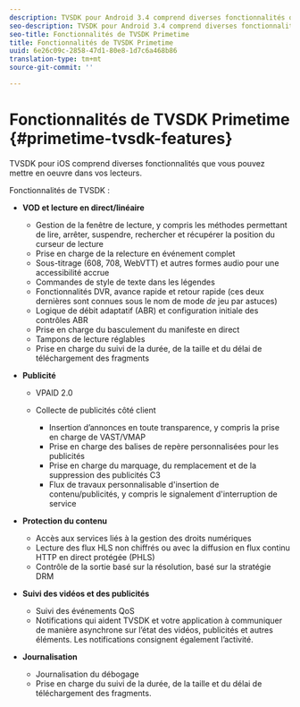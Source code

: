 ```yaml
---
description: TVSDK pour Android 3.4 comprend diverses fonctionnalités que vous pouvez mettre en oeuvre dans vos lecteurs.
seo-description: TVSDK pour Android 3.4 comprend diverses fonctionnalités que vous pouvez mettre en oeuvre dans vos lecteurs.
seo-title: Fonctionnalités de TVSDK Primetime
title: Fonctionnalités de TVSDK Primetime
uuid: 6e26c09c-2858-47d1-80e8-1d7c6a468b86
translation-type: tm+mt
source-git-commit: ''

---
```



# Fonctionnalités de TVSDK Primetime {#primetime-tvsdk-features}

TVSDK pour iOS comprend diverses fonctionnalités que vous pouvez mettre en oeuvre dans vos lecteurs.

Fonctionnalités de TVSDK :

* **VOD et lecture en direct/linéaire**

   * Gestion de la fenêtre de lecture, y compris les méthodes permettant de lire, arrêter, suspendre, rechercher et récupérer la position du curseur de lecture
   * Prise en charge de la relecture en événement complet
   * Sous-titrage (608, 708, WebVTT) et autres formes audio pour une accessibilité accrue
   * Commandes de style de texte dans les légendes
   * Fonctionnalités DVR, avance rapide et retour rapide (ces deux dernières sont connues sous le nom de mode *de* jeu par astuces)
   * Logique de débit adaptatif (ABR) et configuration initiale des contrôles ABR
   * Prise en charge du basculement du manifeste en direct
   * Tampons de lecture réglables
   * Prise en charge du suivi de la durée, de la taille et du délai de téléchargement des fragments

* **Publicité**

   * VPAID 2.0
   * Collecte de publicités côté client

      * Insertion d’annonces en toute transparence, y compris la prise en charge de VAST/VMAP
      * Prise en charge des balises de repère personnalisées pour les publicités
      * Prise en charge du marquage, du remplacement et de la suppression des publicités C3
      * Flux de travaux personnalisable d&#39;insertion de contenu/publicités, y compris le signalement d&#39;interruption de service

* **Protection du contenu**

   * Accès aux services liés à la gestion des droits numériques
   * Lecture des flux HLS non chiffrés ou avec la diffusion en flux continu HTTP en direct protégée (PHLS)
   * Contrôle de la sortie basé sur la résolution, basé sur la stratégie DRM

* **Suivi des vidéos et des publicités**

   * Suivi des événements QoS
   * Notifications qui aident TVSDK et votre application à communiquer de manière asynchrone sur l’état des vidéos, publicités et autres éléments. Les notifications consignent également l’activité.

* **Journalisation**

   * Journalisation du débogage
   * Prise en charge du suivi de la durée, de la taille et du délai de téléchargement des fragments.